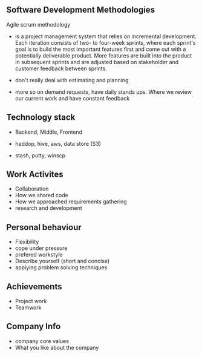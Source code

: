 ## Software Development Methodologies

Agile scrum methodology 
* is a project management system that relies on incremental development. Each iteration consists of two- to four-week sprints, where each sprint's goal is to build the most important features first and come out with a potentially deliverable product. More features are built into the product in subsequent sprints and are adjusted based on stakeholder and customer feedback between sprints.

* don't really deal with estimating and planning
* more so on demand requests, have daily stands ups. Where we review our current work and have constant feedback


## Technology stack

* Backend, Middle, Frontend

* haddop, hive, aws, data store (S3)

* stash, putty, winscp

## Work Activites

* Collaboration
* How we shared code
* How we approached requirements gathering
* research and development


## Personal behaviour

* Flexibility
* cope under pressure 
* prefered workstyle
* Describe yourself (short and concise)
* applying problem solving techniques 

## Achievements

* Project work
* Teamwork


## Company Info

* company core values
* What you like about the company


